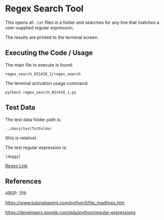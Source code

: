 # Regex Search Tool

This opens all `.txt` files in a folder and searches for any line that matches a user-supplied regular expression.

The results are printed to the terminal screen.

## Executing the Code / Usage

The main file to execute is found:

	regex_search_021418_1/regex_search

The terminal activation usage command:

	python3 regex_search_021418_1.py

## Test Data

The test data folder path is:

	../docs/testTxtFolder

(this is relative)

The test regular expression is:

	(doggy)

[Regex Link](https://regexr.com/3kruk)

## References

ABSP: 319

https://www.tutorialspoint.com/python3/file_readlines.htm

https://developers.google.com/edu/python/regular-expressions

